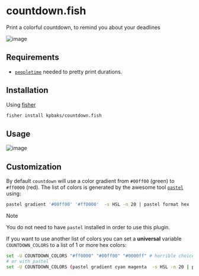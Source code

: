 # countdown.fish
Print a colorful countdown, to remind you about your deadlines

<!-- ![image](https://github.com/kpbaks/countdown.fish/assets/57013304/04de8edb-77cd-4557-b5f4-1de40e27c411) -->

![image](https://github.com/kpbaks/countdown.fish/assets/57013304/885785dd-3bf6-4dc5-a0e1-4f3282779065)


## Requirements


<!-- todo: install automatically on install if not already -->

- [`peopletime`](https://github.com/kpbaks/peopletime) needed to pretty print durations.

## Installation

Using [fisher](https://github.com/jorgebucaran/fisher)

```sh
fisher install kpbaks/countdown.fish
```

## Usage

![image](https://github.com/kpbaks/countdown.fish/assets/57013304/0334a781-6baa-47b1-96cb-dfb191ce4bb9)

## Customization

By default `countdown` will use a color gradient from `#00ff00` (green) to `#ff0000` (red). The list of colors
is generated by the awesome tool [`pastel`](https://github.com/sharkdp/pastel) using:

```sh
pastel gradient '#00ff00' '#ff0000'  -s HSL -n 20 | pastel format hex
```

> [!NOTE]
> You do not need to have `pastel` installed in order to use this plugin.

If you want to use another list of colors you can set a **universal** variable `COUNTDOWN_COLORS` to a list of 
1 or more hex colors:

```sh
set -U COUNTDOWN_COLORS "#ff0000" "#00ff00" "#0000ff" # horrible choice of colors, btw
# or with pastel
set -U COUNTDOWN_COLORS (pastel gradient cyan magenta  -s HSL -n 20 | pastel format hex)
```
